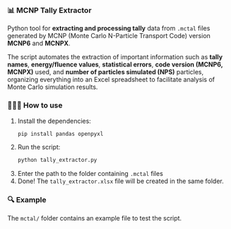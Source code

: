 ### 📊 MCNP Tally Extractor

Python tool for **extracting and processing tally** data from `.mctal` files generated by MCNP (Monte Carlo N-Particle Transport Code) version **MCNP6** and **MCNPX**.

The script automates the extraction of important information such as **tally names**, **energy/fluence values**, **statistical errors**, **code version (MCNP6, MCNPX)** used, and **number of particles simulated (NPS)** particles, organizing everything into an Excel spreadsheet to facilitate analysis of Monte Carlo simulation results.

### 👨🏻‍💻 How to use

1. Install the dependencies:
    ```bash
    pip install pandas openpyxl
    ```
2.  Run the script:
    ```bash
    python tally_extractor.py
    ```
3. Enter the path to the folder containing `.mctal` files
4. Done! The `tally_extractor.xlsx` file will be created in the same folder.

### 🔍 Example

The `mctal/` folder contains an example file to test the script.
